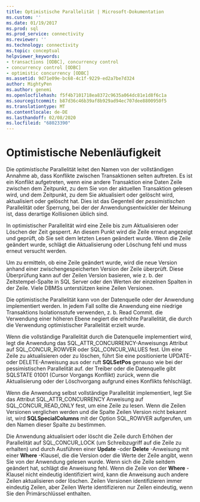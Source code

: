 ```yaml
---
title: Optimistische Parallelität | Microsoft-Dokumentation
ms.custom: ''
ms.date: 01/19/2017
ms.prod: sql
ms.prod_service: connectivity
ms.reviewer: ''
ms.technology: connectivity
ms.topic: conceptual
helpviewer_keywords:
- transactions [ODBC], concurrency control
- concurrency control [ODBC]
- optimistic concurrency [ODBC]
ms.assetid: 9d71e09e-bc68-4c1f-9229-ed2a7be7d324
author: MightyPen
ms.author: genemi
ms.openlocfilehash: f5f4b7101718ea8372c9635a064dc81e1d8f6c1a
ms.sourcegitcommit: b87d36c46b39af8b929ad94ec707dee8800950f5
ms.translationtype: MT
ms.contentlocale: de-DE
ms.lasthandoff: 02/08/2020
ms.locfileid: "68023390"
---
```

# <a name="optimistic-concurrency"></a>Optimistische Nebenläufigkeit
Die *optimistische* Parallelität leitet den Namen von der vollständigen Annahme ab, dass Konflikte zwischen Transaktionen selten auftreten. Es ist ein Konflikt aufgetreten, wenn eine andere Transaktion eine Daten Zeile zwischen dem Zeitpunkt, zu dem Sie von der aktuellen Transaktion gelesen wird, und dem Zeitpunkt, zu dem Sie aktualisiert oder gelöscht wird, aktualisiert oder gelöscht hat. Dies ist das Gegenteil der *pessimistischen* Parallelität oder Sperrung, bei der der Anwendungsentwickler der Meinung ist, dass derartige Kollisionen üblich sind.  
  
 In optimistischer Parallelität wird eine Zeile bis zum Aktualisieren oder Löschen der Zeit gesperrt. An diesem Punkt wird die Zeile erneut angezeigt und geprüft, ob Sie seit dem letzten Lesen geändert wurde. Wenn die Zeile geändert wurde, schlägt die Aktualisierung oder Löschung fehl und muss erneut versucht werden.  
  
 Um zu ermitteln, ob eine Zeile geändert wurde, wird die neue Version anhand einer zwischengespeicherten Version der Zeile überprüft. Diese Überprüfung kann auf der Zeilen Version basieren, wie z. b. der Zeitstempel-Spalte in SQL Server oder den Werten der einzelnen Spalten in der Zeile. Viele DBMSs unterstützen keine Zeilen Versionen.  
  
 Die optimistische Parallelität kann von der Datenquelle oder der Anwendung implementiert werden. In jedem Fall sollte die Anwendung eine niedrige Transaktions Isolationsstufe verwenden, z. b. Read Commit. die Verwendung einer höheren Ebene negiert die erhöhte Parallelität, die durch die Verwendung optimistischer Parallelität erzielt wurde.  
  
 Wenn die vollständige Parallelität durch die Datenquelle implementiert wird, legt die Anwendung das SQL_ATTR_CONCURRENCY-Anweisungs Attribut auf SQL_CONCUR_ROWVER oder SQL_CONCUR_VALUES fest. Um eine Zeile zu aktualisieren oder zu löschen, führt Sie eine positionierte UPDATE-oder DELETE-Anweisung aus oder ruft **SQLSetPos** genauso wie bei der pessimistischen Parallelität auf. der Treiber oder die Datenquelle gibt SQLSTATE 01001 (Cursor Vorgangs Konflikt) zurück, wenn die Aktualisierung oder der Löschvorgang aufgrund eines Konflikts fehlschlägt.  
  
 Wenn die Anwendung selbst vollständige Parallelität implementiert, legt Sie das Attribut SQL_ATTR_CONCURRENCY Anweisung auf SQL_CONCUR_READ_ONLY fest, um eine Zeile zu lesen. Wenn die Zeilen Versionen verglichen werden und die Spalte Zeilen Version nicht bekannt ist, wird **SQLSpecialColumns** mit der Option SQL_ROWVER aufgerufen, um den Namen dieser Spalte zu bestimmen.  
  
 Die Anwendung aktualisiert oder löscht die Zeile durch Erhöhen der Parallelität auf SQL_CONCUR_LOCK (um Schreibzugriff auf die Zeile zu erhalten) und durch Ausführen einer **Update** -oder **Delete** -Anweisung mit einer **Where** -Klausel, die die Version oder die Werte der Zeile angibt, wenn Sie von der Anwendung gelesen wurde. Wenn sich die Zeile seitdem geändert hat, schlägt die Anweisung fehl. Wenn die Zeile von der **Where** -Klausel nicht eindeutig identifiziert wird, kann die Anweisung auch andere Zeilen aktualisieren oder löschen. Zeilen Versionen identifizieren immer eindeutig Zeilen, aber Zeilen Werte identifizieren nur Zeilen eindeutig, wenn Sie den Primärschlüssel enthalten.
